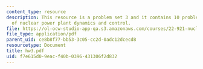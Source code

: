 ```yaml
---
content_type: resource
description: This resource is a problem set 3 and it contains 10 problems on the topic
  of nuclear power plant dynamics and control.
file: https://ol-ocw-studio-app-qa.s3.amazonaws.com/courses/22-921-nuclear-power-plant-dynamics-and-control-january-iap-2006/f7e615d09eacf40b0396431306f2d832_hw3.pdf
file_type: application/pdf
parent_uid: ce8b8f77-bb53-3c05-cc2d-0adc12dcecd8
resourcetype: Document
title: hw3.pdf
uid: f7e615d0-9eac-f40b-0396-431306f2d832
---
```

